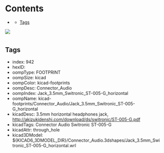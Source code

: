



Contents
========

* [](#)
	* [Tags](#tags)
  
![][im]
# 

## Tags

- index: 942
- hexID: 
- oompType: FOOTPRINT
- oompSize: kicad
- oompColor: kicad-footprints
- oompDesc: Connector_Audio
- oompIndex: Jack_3.5mm_Switronic_ST-005-G_horizontal
- oompName: kicad-footprints/Connector_Audio/Jack_3.5mm_Switronic_ST-005-G_horizontal
- kicadDesc: 3.5mm horizontal headphones jack, http://akizukidenshi.com/download/ds/switronic/ST-005-G.pdf
- kicadTags: Connector Audio Switronic ST-005-G
- kicadAttr: through_hole
- kicad3DModel: ${KICAD6_3DMODEL_DIR}/Connector_Audio.3dshapes/Jack_3.5mm_Switronic_ST-005-G_horizontal.wrl



[im]: image.png
